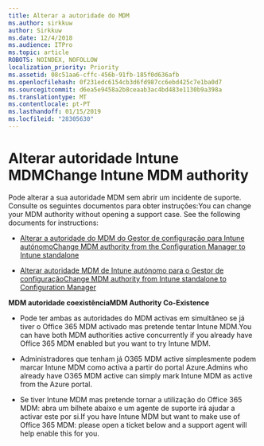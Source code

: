 ```yaml
---
title: Alterar a autoridade do MDM
ms.author: sirkkuw
author: Sirkkuw
ms.date: 12/4/2018
ms.audience: ITPro
ms.topic: article
ROBOTS: NOINDEX, NOFOLLOW
localization_priority: Priority
ms.assetid: 08c51aa6-cffc-456b-91fb-185f0d636afb
ms.openlocfilehash: 0f231edc6154cb3d6fd987cc6ebd425c7e1ba0d7
ms.sourcegitcommit: d6ea5e9458a2b8ceaab3ac4bd483e1130b9a398a
ms.translationtype: MT
ms.contentlocale: pt-PT
ms.lasthandoff: 01/15/2019
ms.locfileid: "28305630"
---
```

# <a name="change-intune-mdm-authority"></a><span data-ttu-id="30569-102">Alterar autoridade Intune MDM</span><span class="sxs-lookup"><span data-stu-id="30569-102">Change Intune MDM authority</span></span>

<span data-ttu-id="30569-p101">Pode alterar a sua autoridade MDM sem abrir um incidente de suporte. Consulte os seguintes documentos para obter instruções:</span><span class="sxs-lookup"><span data-stu-id="30569-p101">You can change your MDM authority without opening a support case. See the following documents for instructions:</span></span>
  
- [<span data-ttu-id="30569-105">Alterar a autoridade do MDM do Gestor de configuração para Intune autónomo</span><span class="sxs-lookup"><span data-stu-id="30569-105">Change MDM authority from the Configuration Manager to Intune standalone</span></span>](https://docs.microsoft.com/sccm/mdm/deploy-use/migrate-change-mdm-authority)
    
- [<span data-ttu-id="30569-106">Alterar autoridade MDM de Intune autónomo para o Gestor de configuração</span><span class="sxs-lookup"><span data-stu-id="30569-106">Change MDM authority from Intune standalone to Configuration Manager</span></span>](https://docs.microsoft.com/sccm/mdm/deploy-use/change-mdm-authority)
    
 <span data-ttu-id="30569-107">**MDM autoridade coexistência**</span><span class="sxs-lookup"><span data-stu-id="30569-107">**MDM Authority Co-Existence**</span></span>
  
- <span data-ttu-id="30569-108">Pode ter ambas as autoridades do MDM activas em simultâneo se já tiver o Office 365 MDM activado mas pretende tentar Intune MDM.</span><span class="sxs-lookup"><span data-stu-id="30569-108">You can have both MDM authorities active concurrently if you already have Office 365 MDM enabled but you want to try Intune MDM.</span></span>
    
- <span data-ttu-id="30569-109">Administradores que tenham já O365 MDM active simplesmente podem marcar Intune MDM como activa a partir do portal Azure.</span><span class="sxs-lookup"><span data-stu-id="30569-109">Admins who already have O365 MDM active can simply mark Intune MDM as active from the Azure portal.</span></span>
    
- <span data-ttu-id="30569-110">Se tiver Intune MDM mas pretende tornar a utilização do Office 365 MDM: abra um bilhete abaixo e um agente de suporte irá ajudar a activar este por si.</span><span class="sxs-lookup"><span data-stu-id="30569-110">If you have Intune MDM but want to make use of Office 365 MDM: please open a ticket below and a support agent will help enable this for you.</span></span>
    

